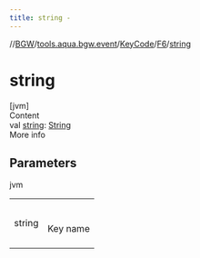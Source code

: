 ```yaml
---
title: string -
---
```

//[BGW](../../../../index.md)/[tools.aqua.bgw.event](../../index.md)/[KeyCode](../index.md)/[F6](index.md)/[string](string.md)



# string  
[jvm]  
Content  
val [string](string.md): [String](https://kotlinlang.org/api/latest/jvm/stdlib/kotlin/-string/index.html)  
More info  


## Parameters  
  
jvm  
  
| | |
|---|---|
| <a name="tools.aqua.bgw.event/KeyCode.F6/string/#/PointingToDeclaration/"></a>string| <a name="tools.aqua.bgw.event/KeyCode.F6/string/#/PointingToDeclaration/"></a><br><br>Key name<br><br>|
  
  



